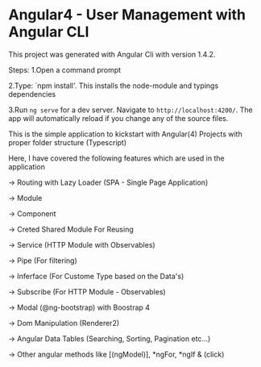 # Angular4 - User Management with Angular CLI

This project was generated with Angular Cli with version 1.4.2.

Steps:
1.Open a command prompt

2.Type: `npm install'. This installs the node-module and typings dependencies

3.Run `ng serve` for a dev server. Navigate to `http://localhost:4200/`. The app will automatically reload if you change any of the source files.

This is the simple application to kickstart with Angular(4) Projects with proper folder structure (Typescript)

Here, I have covered the following features which are used in the application

-> Routing with Lazy Loader (SPA - Single Page Application)

-> Module

-> Component

-> Creted Shared Module For Reusing

-> Service (HTTP Module with Observables)

-> Pipe (For filtering)

-> Inferface (For Custome Type based on the Data's)

-> Subscribe (For HTTP Module - Observables)

-> Modal (@ng-bootstrap) with Boostrap 4

-> Dom Manipulation (Renderer2)

-> Angular Data Tables (Searching, Sorting, Pagination etc...)

-> Other angular methods like [(ngModel)], *ngFor, *ngIf & (click)


